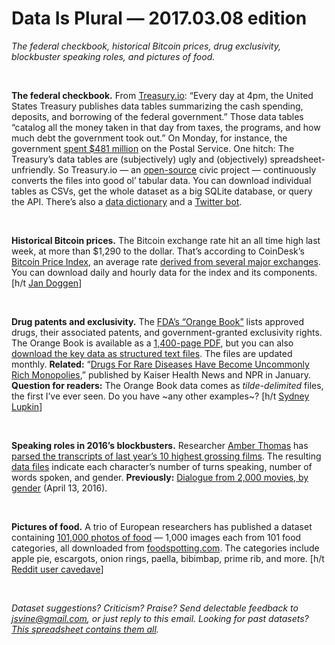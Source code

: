 Data Is Plural — 2017.03.08 edition
===================================

*The federal checkbook, historical Bitcoin prices, drug exclusivity, blockbuster speaking roles, and pictures of food.*

&nbsp;

**The federal checkbook.** From [Treasury.io](http://treasury.io/): “Every day at 4pm, the United States Treasury publishes data tables summarizing the cash spending, deposits, and borrowing of the federal government.” Those data tables “catalog all the money taken in that day from taxes, the programs, and how much debt the government took out.” On Monday, for instance, the government [spent $481 million](https://www.fms.treas.gov/fmsweb/viewDTSFiles?dir=w&fname=17030600.txt) on the Postal Service. One hitch: The Treasury’s data tables are (subjectively) ugly and (objectively) spreadsheet-unfriendly. So Treasury.io — an [open-source](https://github.com/csvsoundsystem/federal-treasury-api) civic project — continuously converts the files into good ol’ tabular data. You can download individual tables as CSVs, get the whole dataset as a big SQLite database, or query the API. There’s also a [data dictionary](https://github.com/csvsoundsystem/federal-treasury-api/wiki/Treasury.io-Data-Dictionary) and a [Twitter bot](https://twitter.com/treasuryio).

&nbsp;

**Historical Bitcoin prices.** The Bitcoin exchange rate hit an all time high last week, at more than $1,290 to the dollar. That’s according to CoinDesk’s [Bitcoin Price Index](http://www.coindesk.com/price/), an average rate [derived from several major exchanges](http://www.coindesk.com/price/bitcoin-price-index/). You can download daily and hourly data for the index and its components. [h/t [Jan Doggen](http://opendata.stackexchange.com/a/6891)]

&nbsp;

**Drug patents and exclusivity.** The [FDA’s “Orange Book”](https://www.fda.gov/Drugs/InformationOnDrugs/ucm129662.htm) lists approved drugs, their associated patents, and government-granted exclusivity rights. The Orange Book is available as a [1,400-page PDF](https://www.fda.gov/downloads/Drugs/DevelopmentApprovalProcess/UCM071436.pdf), but you can also [download the key data as structured text files](https://www.fda.gov/Drugs/InformationOnDrugs/ucm129689.htm). The files are updated monthly. **Related:** “[Drugs For Rare Diseases Have Become Uncommonly Rich Monopolies](http://www.npr.org/sections/health-shots/2017/01/17/509506836/drugs-for-rare-diseases-have-become-uncommonly-rich-monopolies),” published by Kaiser Health News and NPR in January. **Question for readers:** The Orange Book data comes as *tilde-delimited* files, the first I’ve ever seen. Do you have ~any other examples~? [h/t [Sydney Lupkin](https://twitter.com/slupkin)]

&nbsp;

**Speaking roles in 2016’s blockbusters.** Researcher [Amber Thomas](https://proquestionasker.github.io/) has [parsed the transcripts of last year’s 10 highest grossing films](https://proquestionasker.github.io/projects/MovieDialogue/). The resulting [data files](https://github.com/ProQuestionAsker/2016MovieDialogue) indicate each character’s number of turns speaking, number of words spoken, and gender. **Previously:** [Dialogue from 2,000 movies, by gender](https://tinyletter.com/data-is-plural/letters/data-is-plural-2016-04-13-edition) (April 13, 2016).

&nbsp;

**Pictures of food.** A trio of European researchers has published a dataset containing [101,000 photos of food](https://www.vision.ee.ethz.ch/datasets_extra/food-101/) — 1,000 images each from 101 food categories, all downloaded from [foodspotting.com](https://www.foodspotting.com). The categories include apple pie, escargots, onion rings, paella, bibimbap, prime rib, and more. [h/t [Reddit user cavedave](https://www.reddit.com/r/datasets/comments/5v436t/food_101_pictures_of_food_dataset/)]

&nbsp;

*Dataset suggestions? Criticism? Praise? Send delectable feedback to <jsvine@gmail.com>, or just reply to this email. Looking for past datasets? [This spreadsheet contains them all](https://docs.google.com/spreadsheets/d/1wZhPLMCHKJvwOkP4juclhjFgqIY8fQFMemwKL2c64vk).*